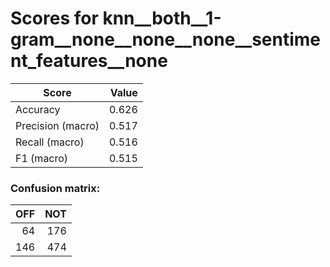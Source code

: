 # Scores for knn__both__1-gram__none__none__none__sentiment_features__none
|      Score      |Value|
|-----------------|----:|
|Accuracy         |0.626|
|Precision (macro)|0.517|
|Recall (macro)   |0.516|
|F1 (macro)       |0.515|

### Confusion matrix:
|OFF|NOT|
|--:|--:|
| 64|176|
|146|474|
